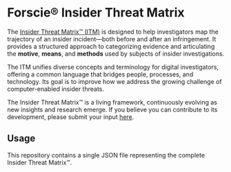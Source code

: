 # Forscie® Insider Threat Matrix

The [Insider Threat Matrix™ (ITM)](https://insiderthreatmatrix.org) is designed to help investigators map the trajectory of an insider incident—both before and after an infringement. It provides a structured approach to categorizing evidence and articulating the **motive**, **means**, and **methods** used by subjects of insider investigations.

The ITM unifies diverse concepts and terminology for digital investigators, offering a common language that bridges people, processes, and technology. Its goal is to improve how we address the growing challenge of computer-enabled insider threats.

The Insider Threat Matrix™ is a living framework, continuously evolving as new insights and research emerge. If you believe you can contribute to its development, please submit your input [here](https://insiderthreatmatrix.org/contributors).

## Usage

This repository contains a single JSON file representing the complete Insider Threat Matrix™.